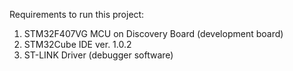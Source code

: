 Requirements to run this project:
1)   STM32F407VG MCU on Discovery Board (development board)
2)   STM32Cube IDE ver. 1.0.2
3)   ST-LINK Driver (debugger software)
